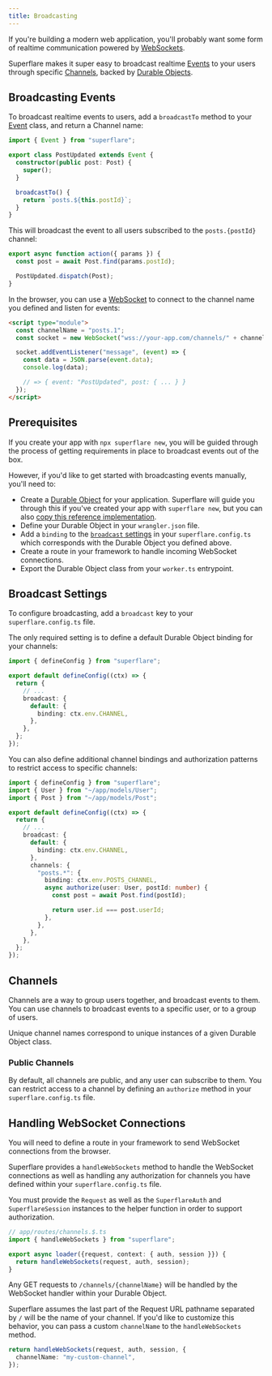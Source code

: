 ```yaml
---
title: Broadcasting
---
```


If you're building a modern web application, you'll probably want some form of realtime communication powered by [WebSockets](https://developer.mozilla.org/en-US/docs/Web/API/WebSockets_API).

Superflare makes it super easy to broadcast realtime [Events](/events) to your users through specific [Channels](#channels), backed by [Durable Objects](https://developers.cloudflare.com/workers/learning/using-durable-objects).

## Broadcasting Events

To broadcast realtime events to users, add a `broadcastTo` method to your [Event](/events) class, and return a Channel name:

```ts
import { Event } from "superflare";

export class PostUpdated extends Event {
  constructor(public post: Post) {
    super();
  }

  broadcastTo() {
    return `posts.${this.postId}`;
  }
}
```

This will broadcast the event to all users subscribed to the `posts.{postId}` channel:

```ts
export async function action({ params }) {
  const post = await Post.find(params.postId);

  PostUpdated.dispatch(Post);
}
```

In the browser, you can use a [WebSocket](https://developer.mozilla.org/en-US/docs/Web/API/WebSockets_API) to connect to the channel name you defined and listen for events:

```html
<script type="module">
  const channelName = "posts.1";
  const socket = new WebSocket("wss://your-app.com/channels/" + channelName);

  socket.addEventListener("message", (event) => {
    const data = JSON.parse(event.data);
    console.log(data);

    // => { event: "PostUpdated", post: { ... } }
  });
</script>
```

## Prerequisites

If you create your app with `npx superflare new`, you will be guided through the process of getting requirements in place to broadcast events out of the box.

However, if you'd like to get started with broadcasting events manually, you'll need to:

- Create a [Durable Object](https://developers.cloudflare.com/workers/learning/using-durable-objects) for your application. Superflare will guide you through this if you've created your app with `superflare new`, but you can also [copy this reference implementation](#).
- Define your Durable Object in your `wrangler.json` file.
- Add a `binding` to the [`broadcast` settings](#broadcast-settings) in your `superflare.config.ts` which corresponds with the Durable Object you defined above.
- Create a route in your framework to handle incoming WebSocket connections.
- Export the Durable Object class from your `worker.ts` entrypoint.

## Broadcast Settings

To configure broadcasting, add a `broadcast` key to your `superflare.config.ts` file.

The only required setting is to define a default Durable Object binding for your channels:

```ts
import { defineConfig } from "superflare";

export default defineConfig((ctx) => {
  return {
    // ...
    broadcast: {
      default: {
        binding: ctx.env.CHANNEL,
      },
    },
  };
});
```

You can also define additional channel bindings and authorization patterns to restrict access to specific channels:

```ts
import { defineConfig } from "superflare";
import { User } from "~/app/models/User";
import { Post } from "~/app/models/Post";

export default defineConfig((ctx) => {
  return {
    // ...
    broadcast: {
      default: {
        binding: ctx.env.CHANNEL,
      },
      channels: {
        "posts.*": {
          binding: ctx.env.POSTS_CHANNEL,
          async authorize(user: User, postId: number) {
            const post = await Post.find(postId);

            return user.id === post.userId;
          },
        },
      },
    },
  };
});
```

## Channels

Channels are a way to group users together, and broadcast events to them. You can use channels to broadcast events to a specific user, or to a group of users.

Unique channel names correspond to unique instances of a given Durable Object class.

### Public Channels

By default, all channels are public, and any user can subscribe to them. You can restrict access to a channel by defining an `authorize` method in your `superflare.config.ts` file.

## Handling WebSocket Connections

You will need to define a route in your framework to send WebSocket connections from the browser.

Superflare provides a `handleWebSockets` method to handle the WebSocket connections as well as handling any authorization for channels you have defined within your `superflare.config.ts` file.

You must provide the `Request` as well as the `SuperflareAuth` and `SuperflareSession` instances to the helper function in order to support authorization.

```ts
// app/routes/channels.$.ts
import { handleWebSockets } from "superflare";

export async loader({request, context: { auth, session }}) {
  return handleWebSockets(request, auth, session);
}
```

Any GET requests to `/channels/{channelName}` will be handled by the WebSocket handler within your Durable Object.

Superflare assumes the last part of the Request URL pathname separated by `/` will be the name of your channel. If you'd like to customize this behavior, you can pass a custom `channelName` to the `handleWebSockets` method.

```ts
return handleWebSockets(request, auth, session, {
  channelName: "my-custom-channel",
});
```
